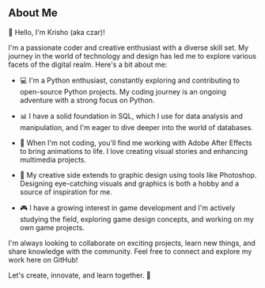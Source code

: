 ## About Me

👋 Hello, I'm Krisho (aka czar)!

I'm a passionate coder and creative enthusiast with a diverse skill set. My journey in the world of technology and design has led me to explore various facets of the digital realm. Here's a bit about me:

- 💻 I'm a Python enthusiast, constantly exploring and contributing to open-source Python projects. My coding journey is an ongoing adventure with a strong focus on Python.

- 📊 I have a solid foundation in SQL, which I use for data analysis and manipulation, and I'm eager to dive deeper into the world of databases.

- 🎥 When I'm not coding, you'll find me working with Adobe After Effects to bring animations to life. I love creating visual stories and enhancing multimedia projects.

- 🎨 My creative side extends to graphic design using tools like Photoshop. Designing eye-catching visuals and graphics is both a hobby and a source of inspiration for me.

- 🎮 I have a growing interest in game development and I'm actively studying the field, exploring game design concepts, and working on my own game projects.

I'm always looking to collaborate on exciting projects, learn new things, and share knowledge with the community. Feel free to connect and explore my work here on GitHub!

Let's create, innovate, and learn together. 🚀
